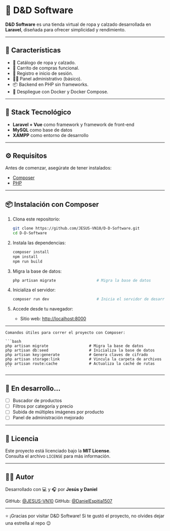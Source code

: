 # 🛒 D&D Software

**D&D Software** es una tienda virtual de ropa y calzado desarrollada en **Laravel**, diseñada para ofrecer simplicidad y rendimiento.

---

## 🚀 Características

- 🧢 Catálogo de ropa y calzado.
- 🛒 Carrito de compras funcional.
- 👤 Registro e inicio de sesión.
- 🧑‍💼 Panel administrativo (básico).
- 📦 Backend en PHP sin frameworks.
- 🐳 Despliegue con Docker y Docker Compose.

---

## 🐳 Stack Tecnológico

- **Laravel + Vue** como framework y framework de front-end
- **MySQL** como base de datos
- **XAMPP** como entorno de desarrollo

---

## ⚙️ Requisitos

Antes de comenzar, asegúrate de tener instalados:

- [Composer](https://getcomposer.org/download/)
- [PHP](https://www.php.net/downloads.php)

---

## 📦 Instalación con Composer

1. Clona este repositorio:

    ```bash
    git clone https://github.com/JESUS-VN10/D-D-Software.git
    cd D-D-Software
    ```

2. Instala las dependencias:

    ```bash
    composer install
    npm install
    npm run build
    ```

3. Migra la base de datos:

    ```bash
    php artisan migrate                  # Migra la base de datos
    ```

4. Inicializa el servidor:

    ```bash
    composer run dev                     # Inicia el servidor de desarrollo (Tanto el de Laraval como el de Vite)
    ```

5. Accede desde tu navegador:
    - Sitio web: [http://localhost:8000](http://localhost:8000)

---

    Comandos útiles para correr el proyecto con Composer:

    ```bash
    php artisan migrate                  # Migra la base de datos
    php artisan db:seed                  # Inicializa la base de datos
    php artisan key:generate             # Genera claves de cifrado
    php artisan storage:link             # Vincula la carpeta de archivos
    php artisan route:cache              # Actualiza la caché de rutas
    ```

---

## 🧪 En desarrollo...

- [ ] Buscador de productos
- [ ] Filtros por categoría y precio
- [ ] Subida de múltiples imágenes por producto
- [ ] Panel de administración mejorado

---

## 📄 Licencia

Este proyecto está licenciado bajo la **MIT License**.  
Consulta el archivo `LICENSE` para más información.

---

## 👨‍💻 Autor

Desarrollado con 💻 y 🎧 por **Jesús y Daniel**

GitHub: [@JESUS-VN10](https://github.com/JESUS-VN10)
GitHub: [@DanielEspitia1507](https://github.com/DanielEspitia1507)

---

⭐ ¡Gracias por visitar D&D Software! Si te gustó el proyecto, no olvides dejar una estrella al repo 😉
